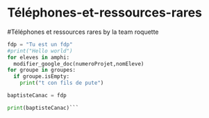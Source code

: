 # Téléphones-et-ressources-rares
#Téléphones et ressources rares by la team roquette

```Python
fdp = "Tu est un fdp"
#print("Hello world")
for eleves in amphi:
  modifier_google_doc(numeroProjet,nomEleve)
for groupe in groupes:
  if groupe.isEmpty:
    print("t con fils de pute")

baptisteCanac = fdp

print(baptisteCanac)```


    
  
  
